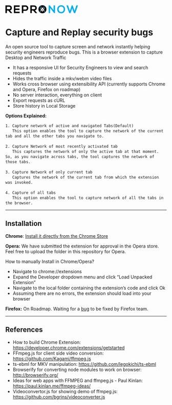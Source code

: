 <img src="Complete_Logo.png" height="25">

# Capture and Replay security bugs
An open source tool to capture screen and network instantly helping security engineers reproduce bugs. This is a browser extension to capture Desktop and Network Traffic
- It has a responsive UI for Security Engineers to view and search requests
- Hides the traffic inside a mkv/webm video files
- Works cross browser using extensibility API (currently supports Chrome and Opera, Firefox on roadmap)
- No server interaction, everything on client
- Export requests as cURL
- Store history in Local Storage

**Options Explained:**
 
    1. Capture network of active and navigated Tabs(Default)
       This option enables the tool to capture the network of the current tab and all the other tabs you navigate to. 
   
    2. Capture Network of most recently activated tab
       This captures the network of only the active tab at that moment. So, as you navigate across tabs, the tool captures the network of those tabs.
    
    3. Capture Network of only current tab
       Captures the network of the current tab from which the extension was invoked. 
       
    4. Capture of all tabs
       This option enables the tool to capture network of all the tabs in the browser. 
    
---
## Installation

**Chrome**: 
[Install it directly from the Chrome Store](https://chrome.google.com/webstore/detail/repronow/bgnboagkkokloclccjpmamhfijeinnpc)

**Opera:**
We have submitted the extension for approval in the Opera store. Feel free to upload the folder in this repository for Opera.

How to manually Install in Chrome/Opera?

* Navigate to chrome://extensions
* Expand the Developer dropdown menu and click “Load Unpacked Extension”
* Navigate to the local folder containing the extension’s code and click Ok
* Assuming there are no errors, the extension should load into your browser

**Firefox:**
On Roadmap. Waiting for a [bug](https://bugzilla.mozilla.org/show_bug.cgi?id=1394062) to be fixed by Firefox team.

---

## References
* How to build Chrome Extension: https://developer.chrome.com/extensions/getstarted
* FFmpeg.js for client side video conversion: https://github.com/Kagami/ffmpeg.js
* ts-ebml for MKV manipulation: https://github.com/legokichi/ts-ebml
* Browserify for converting node modules to work on browser: http://browserify.org/
* Ideas for web apps with FFMPEG and ffmpeg.js - Paul Kinlan: https://paul.kinlan.me/ffmpeg-ideas/
* Videoconvertor.js for showing demo of ffmpeg.js: https://github.com/bgrins/videoconverter.js
